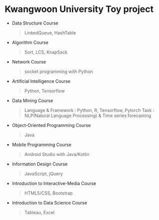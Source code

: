 # Kwangwoon University Toy project
+ Data Structure Course
  > LinkedQueue, HashTable
+ Algorithm Course
  > Sort, LCS, KnapSack
+ Network Course
  > socket programming with Python  

+ Artificial Intelligence Course
  > Python, Tensorflow
+ Data Mining Course
  > Language & Framework : Python, R, Tensorflow, Pytorch
  > Task : NLP(Natural Language Processing) & Time series forecasting  

+ Object-Oriented Programming Course
  > Java
+ Mobile Programming Course
  > Android Studio with Java/Kotlin  

+ Information Design Course
  > JavaScript, jQuery
+ Introduction to Interactive-Media Course
  > HTML5/CSS, Bootstrap  

+ Introduction to Data Science Course
  > Tableau, Excel
